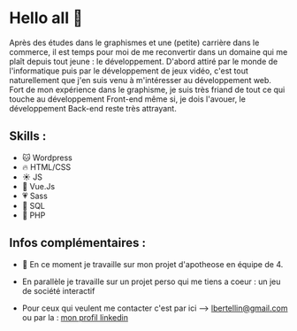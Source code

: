 # Hello all 👋

Après des études dans le graphismes et une (petite) carrière dans le commerce, il est temps pour moi de me reconvertir dans un domaine qui me plaît depuis tout jeune : le développement.
D'abord attiré par le monde de l'informatique puis par le développement de jeux vidéo, c'est tout naturellement que j'en suis venu à m'intéresser au développement web.
Fort de mon expérience dans le graphisme, je suis très friand de tout ce qui touche au développement Front-end même si, je dois l'avouer, le développement Back-end reste très attrayant.

## Skills :
- 🐱 Wordpress
- 🔥 HTML/CSS
- ☀️ JS
- 🔰 Vue.Js
- 💗 Sass
- 🐬 SQL
- 🐘 PHP

## Infos complémentaires : 

- 🔭 En ce moment je travaille sur mon projet d'apotheose en équipe de 4.

- En parallèle je travaille sur un projet perso qui me tiens a coeur : un jeu de société interactif

- Pour ceux qui veulent me contacter c'est par ici --> lbertellin@gmail.com
ou par la : [mon profil linkedin](https://www.linkedin.com/in/lucas-bertellin/) 
